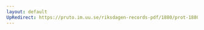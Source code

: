 ```yaml
---
layout: default
UpRedirect: https://pruto.im.uu.se/riksdagen-records-pdf/1880/prot-1880--ak--031.pdf
---
```

